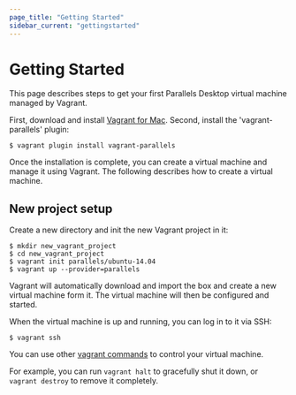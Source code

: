 ```yaml
---
page_title: "Getting Started"
sidebar_current: "gettingstarted"
---
```


# Getting Started

This page describes steps to get your first Parallels Desktop virtual machine
managed by Vagrant.

First, download and install [Vagrant for Mac](http://www.vagrantup.com/downloads.html).
Second, install the 'vagrant-parallels' plugin:

```
$ vagrant plugin install vagrant-parallels
```

Once the installation is complete, you can create a virtual machine and manage
it using Vagrant. The following describes how to create a virtual machine.

## New project setup

Create a new directory and init the new Vagrant project in it:

```
$ mkdir new_vagrant_project
$ cd new_vagrant_project
$ vagrant init parallels/ubuntu-14.04
$ vagrant up --provider=parallels
```

Vagrant will automatically download and import the box and create a new virtual
machine form it. The virtual machine will then be configured and started.

When the virtual machine is up and running, you can log in to it via SSH:

```
$ vagrant ssh
```

You can use other [vagrant commands](https://www.vagrantup.com/docs/cli/index.html)
to control your virtual machine.

For example, you can run `vagrant halt` to gracefully shut it down, or
`vagrant destroy` to remove it completely.
